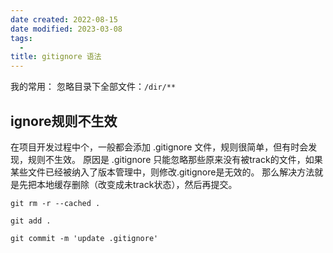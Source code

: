 ```yaml
---
date created: 2022-08-15
date modified: 2023-03-08
tags:
  - 
title: gitignore 语法
---
```


我的常用：
忽略目录下全部文件：`/dir/**`

## ignore规则不生效

在项目开发过程中个，一般都会添加 .gitignore 文件，规则很简单，但有时会发现，规则不生效。
原因是 .gitignore 只能忽略那些原来没有被track的文件，如果某些文件已经被纳入了版本管理中，则修改.gitignore是无效的。
那么解决方法就是先把本地缓存删除（改变成未track状态），然后再提交。

```
git rm -r --cached .

git add .

git commit -m 'update .gitignore'
```
